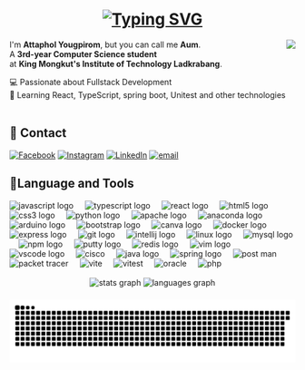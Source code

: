 
<h1 align="center">
<a href="https://git.io/typing-svg"><img src="https://readme-typing-svg.herokuapp.com?font=Oswald&size=30&color=FFFFFF&pause=1000&center=true&vCenter=true&width=435&lines=Hi%F0%9F%91%8B;I'm+a+3rd-year+Computer+Science;at+KMITL" alt="Typing SVG" /></a>
</h1>
  

<img src='https://media3.giphy.com/media/lTLV2erK8vf1MIz4Rk/200w.gif?cid=6c09b952wdywslcjskyn83862fhpq5k9vhv79gsl57jhgxpr&ep=v1_gifs_search&rid=200w.gif&ct=g'  height='180' align="right">

I'm **Attaphol Yougpirom**, but you can call me **Aum**.  
A **3rd-year Computer Science student**  
at **King Mongkut's Institute of Technology Ladkrabang**.  

💻 Passionate about Fullstack Development  
🚀 Learning React, TypeScript, spring boot, Unitest and other technologies </br>
</br>
## 📨 Contact
[![Facebook](https://img.shields.io/badge/Facebook-%231877F2.svg?logo=Facebook&logoColor=white)](https://facebook.com/MIST3R.AUM) [![Instagram](https://img.shields.io/badge/Instagram-%23E4405F.svg?logo=Instagram&logoColor=white)](https://instagram.com/0x4t7vph0l) [![LinkedIn](https://img.shields.io/badge/LinkedIn-%230077B5.svg?logo=linkedin&logoColor=white)](https://linkedin.com/in/attaphol-youngpirom-214839347/) [![email](https://img.shields.io/badge/Email-D14836?logo=gmail&logoColor=white)](mailto:attaphol.you@gmail.com) 
###
###
## 🔧Language and Tools
<div align="left">
  <img src="https://cdn.jsdelivr.net/gh/devicons/devicon/icons/javascript/javascript-original.svg" height="30" alt="javascript logo"  />
  <img width="12" />
  <img src="https://cdn.jsdelivr.net/gh/devicons/devicon/icons/typescript/typescript-original.svg" height="30" alt="typescript logo"  />
  <img width="12" />
  <img src="https://cdn.jsdelivr.net/gh/devicons/devicon/icons/react/react-original.svg" height="30" alt="react logo"  />
  <img width="12" />
  <img src="https://cdn.jsdelivr.net/gh/devicons/devicon/icons/html5/html5-original.svg" height="30" alt="html5 logo"  />
  <img width="12" />
  <img src="https://cdn.jsdelivr.net/gh/devicons/devicon/icons/css3/css3-original.svg" height="30" alt="css3 logo"  />
  <img width="12" />
  <img src="https://cdn.jsdelivr.net/gh/devicons/devicon/icons/python/python-original.svg" height="30" alt="python logo"  />
  <img width="12" />
  <img src="https://cdn.jsdelivr.net/gh/devicons/devicon/icons/apache/apache-original.svg" height="30" alt="apache logo"  />
  <img width="12" />
  <img src="https://cdn.jsdelivr.net/gh/devicons/devicon/icons/anaconda/anaconda-original.svg" height="30" alt="anaconda logo"  />
  <img width="12" />
  <img src="https://cdn.jsdelivr.net/gh/devicons/devicon/icons/arduino/arduino-original.svg" height="30" alt="arduino logo"  />
  <img width="12" />
  <img src="https://cdn.jsdelivr.net/gh/devicons/devicon/icons/bootstrap/bootstrap-original.svg" height="30" alt="bootstrap logo"  />
  <img width="12" />
  <img src="https://cdn.jsdelivr.net/gh/devicons/devicon/icons/canva/canva-original.svg" height="30" alt="canva logo"  />
  <img width="12" />
  <img src="https://cdn.jsdelivr.net/gh/devicons/devicon/icons/docker/docker-original.svg" height="30" alt="docker logo"  />
  <img width="12" />
  <img src="https://cdn.jsdelivr.net/gh/devicons/devicon/icons/express/express-original.svg" height="30" alt="express logo"  />
  <img width="12" />
  <img src="https://cdn.jsdelivr.net/gh/devicons/devicon/icons/git/git-original.svg" height="30" alt="git logo"  />
  <img width="12" />
  <img src="https://cdn.jsdelivr.net/gh/devicons/devicon/icons/intellij/intellij-original.svg" height="30" alt="intellij logo"  />
  <img width="12" />
  <img src="https://cdn.jsdelivr.net/gh/devicons/devicon/icons/linux/linux-original.svg" height="30" alt="linux logo"  />
  <img width="12" />
  <img src="https://cdn.jsdelivr.net/gh/devicons/devicon/icons/mysql/mysql-original.svg" height="30" alt="mysql logo"  />
  <img width="12" />
  <img src="https://cdn.jsdelivr.net/gh/devicons/devicon/icons/npm/npm-original-wordmark.svg" height="30" alt="npm logo"  />
  <img width="12" />
  <img src="https://cdn.jsdelivr.net/gh/devicons/devicon/icons/putty/putty-original.svg" height="30" alt="putty logo"  />
  <img width="12" />
  <img src="https://cdn.jsdelivr.net/gh/devicons/devicon/icons/redis/redis-original.svg" height="30" alt="redis logo"  />
  <img width="12" />
  <img src="https://cdn.jsdelivr.net/gh/devicons/devicon/icons/vim/vim-original.svg" height="30" alt="vim logo"  />
  <img width="12" />
  <img src="https://cdn.jsdelivr.net/gh/devicons/devicon/icons/vscode/vscode-original.svg" height="30" alt="vscode logo"  />
  <img width="12" />
  <img src="https://upload.wikimedia.org/wikipedia/commons/thumb/0/08/Cisco_logo_blue_2016.svg/1280px-Cisco_logo_blue_2016.svg.png" height="30" alt="cisco"  />
  <img width="12" />
  <img src="https://cdn.jsdelivr.net/gh/devicons/devicon/icons/java/java-original.svg" height="30" alt="java logo"  />
  <img width="12" />
  <img src="https://cdn.jsdelivr.net/gh/devicons/devicon/icons/spring/spring-original.svg" height="30" alt="spring logo"  />
  <img width="12" />
  <img src="https://www.svgrepo.com/show/354202/postman-icon.svg" height="30" alt="post man"  />
  <img width="12" />
  <img src="https://hurbad.com/wp-content/uploads/2021/12/Cisco-Packet-Tracer.png" height="30" alt="packet tracer"  />
  <img width="12" />
  <img src="https://www.svgrepo.com/show/354521/vitejs.svg" height="30" alt="vite"  />
  <img width="12" />
  <img src="https://vitest.dev/logo-shadow.svg" height="30" alt="vitest"  />
  <img width="12" />
  <img src="https://www.svgrepo.com/show/355152/oracle.svg" height="30" alt="oracle"  />
  <img width="12" />
  <img src="https://pngimg.com/uploads/php/php_PNG43.png" height="30" alt="php"  />
</div>
<br>

<div align="center">
  <img src="https://github-readme-stats.vercel.app/api?username=AT74PH0L&hide_title=false&hide_rank=false&show_icons=true&include_all_commits=true&count_private=true&disable_animations=false&theme=city_lights&locale=en&hide_border=true" height="150" alt="stats graph"  />
  <img src="https://github-readme-stats.vercel.app/api/top-langs?username=AT74PH0L&locale=en&hide_title=false&layout=compact&card_width=320&langs_count=5&theme=city_lights&hide_border=true" height="150" alt="languages graph"  />
</div>


###


<img src="https://raw.githubusercontent.com/AT74PH0L/AT74PH0L/output/snake.svg" alt="Snake animation" />

###
